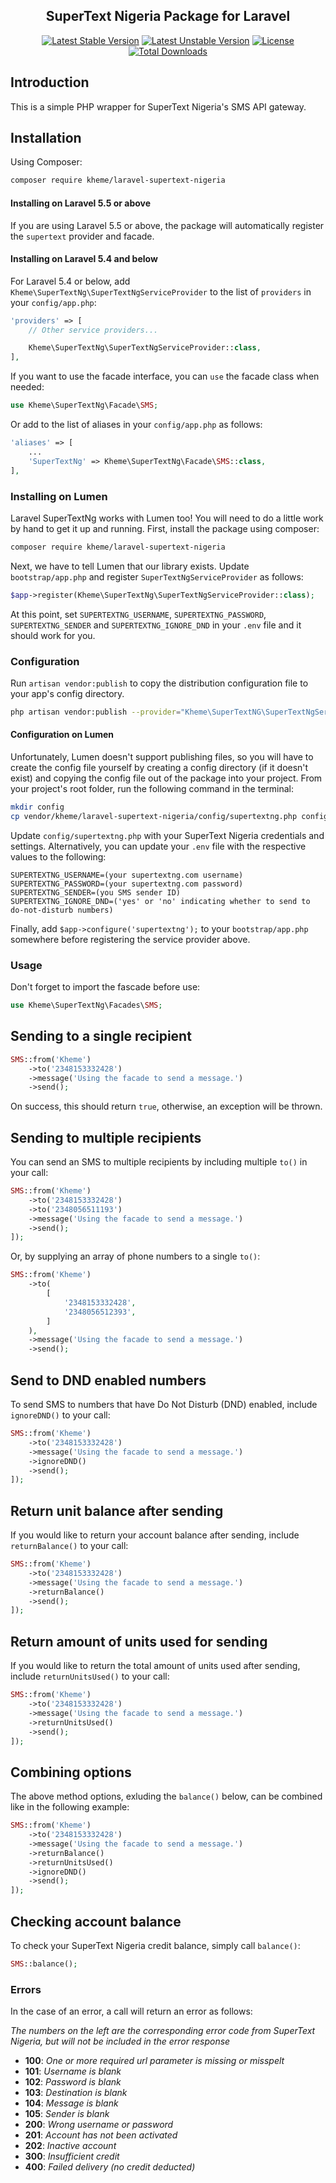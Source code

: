 <h2 align="center">
    SuperText Nigeria Package for Laravel
</h2>

<p align="center">
    <a href="https://packagist.org/packages/kheme/laravel-supertext-nigeria"><img src="https://poser.pugx.org/kheme/laravel-supertext-nigeria/v/stable?format=flat-square" alt="Latest Stable Version"></a>
    <a href="https://packagist.org/packages/kheme/laravel-supertext-nigeria"><img src="https://poser.pugx.org/kheme/laravel-supertext-nigeria/v/unstable?format=flat-square" alt="Latest Unstable Version"></a>    
    <a href="https://packagist.org/packages/kheme/laravel-supertext-nigeria"><img src="https://poser.pugx.org/kheme/laravel-supertext-nigeria/license?format=flat-square" alt="License"></a>
    <a href="https://packagist.org/packages/kheme/laravel-supertext-nigeria"><img src="https://poser.pugx.org/kheme/laravel-supertext-nigeria/downloads" alt="Total Downloads"></a>
</p>

## Introduction

This is a simple PHP wrapper for SuperText Nigeria's SMS API gateway.

## Installation

Using Composer:

```bash
composer require kheme/laravel-supertext-nigeria
```

#### Installing on Laravel 5.5 or above

If you are using Laravel 5.5 or above, the package will automatically register the `supertext` provider and facade.

#### Installing on Laravel 5.4 and below

For Laravel 5.4 or below, add `Kheme\SuperTextNg\SuperTextNgServiceProvider` to the list of `providers` in your `config/app.php`:

```php
'providers' => [
    // Other service providers...

    Kheme\SuperTextNg\SuperTextNgServiceProvider::class,
],
```

If you want to use the facade interface, you can `use` the facade class when needed:

```php
use Kheme\SuperTextNg\Facade\SMS;
```

Or add to the list of aliases in your `config/app.php` as follows:

```php
'aliases' => [
    ...
    'SuperTextNg' => Kheme\SuperTextNg\Facade\SMS::class,
],
```

### Installing on Lumen

Laravel SuperTextNg works with Lumen too! You will need to do a little work by hand to get it up and running.
First, install the package using composer:

```bash
composer require kheme/laravel-supertext-nigeria
```

Next, we have to tell Lumen that our library exists. Update `bootstrap/app.php` and register `SuperTextNgServiceProvider` as follows:

```php
$app->register(Kheme\SuperTextNg\SuperTextNgServiceProvider::class);
```

At this point, set `SUPERTEXTNG_USERNAME`, `SUPERTEXTNG_PASSWORD`, `SUPERTEXTNG_SENDER` and `SUPERTEXTNG_IGNORE_DND` in your `.env` file
and it should work for you.

### Configuration

Run `artisan vendor:publish` to copy the distribution configuration file to your app's config directory.

```bash
php artisan vendor:publish --provider="Kheme\SuperTextNG\SuperTextNgServiceProvider"
```

#### Configuration on Lumen

Unfortunately, Lumen doesn't support publishing files, so you will have to create the config file yourself
by creating a config directory (if it doesn't exist) and copying the config file out of the package into your project.
From your project's root folder, run the following command in the terminal:

```bash
mkdir config
cp vendor/kheme/laravel-supertext-nigeria/config/supertextng.php config/supertextng.php
```

Update `config/supertextng.php` with your SuperText Nigeria credentials and settings.
Alternatively, you can update your `.env` file with the respective values to the following:

```dotenv
SUPERTEXTNG_USERNAME=(your supertextng.com username)
SUPERTEXTNG_PASSWORD=(your supertextng.com password)
SUPERTEXTNG_SENDER=(you SMS sender ID)
SUPERTEXTNG_IGNORE_DND=('yes' or 'no' indicating whether to send to do-not-disturb numbers)
```

Finally, add `$app->configure('supertextng');` to your `bootstrap/app.php` somewhere before registering the service provider above.

### Usage

Don't forget to import the fascade before use:

```php
use Kheme\SuperTextNg\Facades\SMS;
```

Sending to a single recipient
-----------------------------

```php
SMS::from('Kheme')
    ->to('2348153332428')
    ->message('Using the facade to send a message.')
    ->send();
```

On success, this should return `true`, otherwise, an exception will be thrown.

Sending to multiple recipients
------------------------------

You can send an SMS to multiple recipients by including multiple `to()` in your call:

```php
SMS::from('Kheme')
    ->to('2348153332428')
    ->to('2348056511193')
    ->message('Using the facade to send a message.')
    ->send();
]);
```

Or, by supplying an array of phone numbers to a single `to()`:

```php
SMS::from('Kheme')
    ->to(
        [
            '2348153332428',
            '2348056512393',
        ]
    ),
    ->message('Using the facade to send a message.')
    ->send();
```

Send to DND enabled numbers
------------------------

To send SMS to numbers that have Do Not Disturb (DND) enabled, include `ignoreDND()` to your call:

```php
SMS::from('Kheme')
    ->to('2348153332428')
    ->message('Using the facade to send a message.')
    ->ignoreDND()
    ->send();
]);
```

Return unit balance after sending
------------------------

If you would like to return your account balance after sending, include `returnBalance()` to your call:

```php
SMS::from('Kheme')
    ->to('2348153332428')
    ->message('Using the facade to send a message.')
    ->returnBalance()
    ->send();
]);
```

Return amount of units used for sending
------------------------

If you would like to return the total amount of units used after sending, include `returnUnitsUsed()` to your call:

```php
SMS::from('Kheme')
    ->to('2348153332428')
    ->message('Using the facade to send a message.')
    ->returnUnitsUsed()
    ->send();
]);
```

Combining options
------------------------

The above method options, exluding the `balance()` below, can be combined like in the following example:

```php
SMS::from('Kheme')
    ->to('2348153332428')
    ->message('Using the facade to send a message.')
    ->returnBalance()
    ->returnUnitsUsed()
    ->ignoreDND()
    ->send();
]);
```

Checking account balance
------------------------

To check your SuperText Nigeria credit balance, simply call `balance()`:

```php
SMS::balance();
```

### Errors

In the case of an error, a call will return an error as follows:

*The numbers on the left are the corresponding error code from SuperText Nigeria, but will not be included in the error response*

- **100**: *One or more required url parameter is missing or misspelt*
- **101**: *Username is blank*
- **102**: *Password is blank*
- **103**: *Destination is blank*
- **104**: *Message is blank*
- **105**: *Sender is blank*
- **200**: *Wrong username or password*
- **201**: *Account has not been activated*
- **202**: *Inactive account*
- **300**: *Insufficient credit*
- **400**: *Failed delivery (no credit deducted)*
